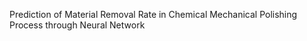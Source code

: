Prediction of Material Removal Rate in Chemical Mechanical Polishing Process through Neural Network
